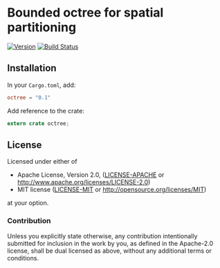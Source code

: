 # Bounded octree for spatial partitioning

[![Version](https://img.shields.io/crates/v/octree.svg)](https://crates.io/crates/octree)
[![Build Status](https://travis-ci.org/Nercury/octree-rs.svg?branch=master)](https://travis-ci.org/Nercury/octree-rs)

## Installation

In your `Cargo.toml`, add:

```toml
octree = "0.1"
```

Add reference to the crate:

```rust
extern crate octree;
```

## License

Licensed under either of

 * Apache License, Version 2.0, ([LICENSE-APACHE](LICENSE-APACHE) or http://www.apache.org/licenses/LICENSE-2.0)
 * MIT license ([LICENSE-MIT](LICENSE-MIT) or http://opensource.org/licenses/MIT)

at your option.

### Contribution

Unless you explicitly state otherwise, any contribution intentionally
submitted for inclusion in the work by you, as defined in the Apache-2.0
license, shall be dual licensed as above, without any additional terms or
conditions.